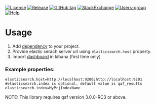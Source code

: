 [![License](https://img.shields.io/github/license/qmetry/qaf-support-elasticsearch.svg)](http://www.opensource.org/licenses/mit-license.php)
[![Release](https://img.shields.io/github/release/qmetry/qaf-support-elasticsearch.svg)](https://github.com/qmetry/qaf-support-elasticsearch/releases)
[![GitHub tag](https://img.shields.io/github/tag/qmetry/qaf-support-elasticsearch.svg)](https://github.com/qmetry/qaf-support-elasticsearch/tags)
[![StackExchange]( https://img.shields.io/badge/questions-Stack_Overflow-lightgray.svg?maxAge=2592000)](http://stackoverflow.com/questions/tagged/qaf)
[![Users-group]( https://img.shields.io/badge/users-Group-blue.svg?maxAge=2592000)](https://groups.google.com/forum/#!forum/qaf-users)
[![Help]( https://img.shields.io/badge/help-Documentation-blue.svg?maxAge=2592000)](https://qmetry.github.io/qaf/)

# Usage

1. Add [dependency](https://mvnrepository.com/artifact/com.qmetry/qaf-support-elasticsearch) to your project.
2. Provide elastic serach server url using `elasticsearch.host` property.
3. Import [dashboard](https://github.com/qmetry/qaf-support-elasticsearch/blob/master/src/com/qmetry/qaf/automation/elasticsearch/objects.ndjson) in kibana (first time only)

### Example properties:
```
elasticsearch.host=http://localhost:9200;http://localhost:9201
#elasticsearch.index is optional, default value is qaf_results
elasticsearch.index=MyPrjIndexName

```

NOTE: This library requires qaf version 3.0.0-RC3 or above.
